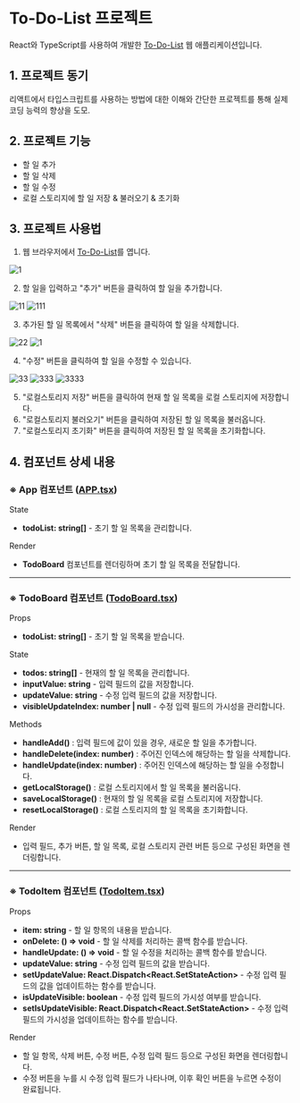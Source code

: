 # To-Do-List 프로젝트

React와 TypeScript를 사용하여 개발한 [To-Do-List](//skagn4929.github.io/React-ts-todolist/) 웹 애플리케이션입니다.

## 1. 프로젝트 동기
리액트에서 타입스크립트를 사용하는 방법에 대한 이해와 간단한 프로젝트를 통해 실제 코딩 능력의 향상을 도모.

## 2. 프로젝트 기능
- 할 일 추가
- 할 일 삭제
- 할 일 수정
- 로컬 스토리지에 할 일 저장 & 불러오기 & 초기화

## 3. 프로젝트 사용법
1. 웹 브라우저에서 [To-Do-List](//skagn4929.github.io/React-ts-todolist/)를 엽니다.

![1](https://github.com/skagn4929/React-ts-todolist/assets/134206709/859424fb-4154-4fb7-aa0a-0ff6e49b869e)

2. 할 일을 입력하고 "추가" 버튼을 클릭하여 할 일을 추가합니다.

![11](https://github.com/skagn4929/React-ts-todolist/assets/134206709/707626e7-1cd8-4a9c-a453-2c25b05095bd)
![111](https://github.com/skagn4929/React-ts-todolist/assets/134206709/b5102994-2a8f-4f2b-b8ca-c67a005dfb54)

3. 추가된 할 일 목록에서 "삭제" 버튼을 클릭하여 할 일을 삭제합니다.

![22](https://github.com/skagn4929/React-ts-todolist/assets/134206709/2c385136-40c7-41fe-ac3b-86f2789e27e3)
![1](https://github.com/skagn4929/React-ts-todolist/assets/134206709/027acf23-4e17-4af2-9ffd-6884516457eb)

4. "수정" 버튼을 클릭하여 할 일을 수정할 수 있습니다.

![33](https://github.com/skagn4929/React-ts-todolist/assets/134206709/f3f3f846-ee29-4cb7-99aa-34681ab2bdfb)
![333](https://github.com/skagn4929/React-ts-todolist/assets/134206709/cbad7f2e-07c3-4142-90b2-68b5fbf9bdab)
![3333](https://github.com/skagn4929/React-ts-todolist/assets/134206709/8a8ea12d-d917-442a-8484-f417750ba570)


5. "로컬스토리지 저장" 버튼을 클릭하여 현재 할 일 목록을 로컬 스토리지에 저장합니다.
6. "로컬스토리지 불러오기" 버튼을 클릭하여 저장된 할 일 목록을 불러옵니다.
7. "로컬스토리지 초기화" 버튼을 클릭하여 저장된 할 일 목록을 초기화합니다.

## 4. 컴포넌트 상세 내용
### ※ App 컴포넌트 ([APP.tsx](https://github.com/skagn4929/React-ts-todolist/blob/main/src/App.tsx))

State   

- **todoList: string[]** - 초기 할 일 목록을 관리합니다.   

Render   

- **TodoBoard** 컴포넌트를 렌더링하며 초기 할 일 목록을 전달합니다.

---
### ※ TodoBoard 컴포넌트 ([TodoBoard.tsx](https://github.com/skagn4929/React-ts-todolist/blob/main/src/components/TodoBoard.tsx))

Props   

- **todoList: string[]** - 초기 할 일 목록을 받습니다.   

State

- **todos: string[]** - 현재의 할 일 목록을 관리합니다.
- **inputValue: string** - 입력 필드의 값을 저장합니다.
- **updateValue: string** - 수정 입력 필드의 값을 저장합니다.
- **visibleUpdateIndex: number | null** - 수정 입력 필드의 가시성을 관리합니다.

Methods   

- **handleAdd()** : 입력 필드에 값이 있을 경우, 새로운 할 일을 추가합니다.
- **handleDelete(index: number)** : 주어진 인덱스에 해당하는 할 일을 삭제합니다.
- **handleUpdate(index: number)** : 주어진 인덱스에 해당하는 할 일을 수정합니다.
- **getLocalStorage()** : 로컬 스토리지에서 할 일 목록을 불러옵니다.
- **saveLocalStorage()** : 현재의 할 일 목록을 로컬 스토리지에 저장합니다.
- **resetLocalStorage()** : 로컬 스토리지의 할 일 목록을 초기화합니다.

Render   

- 입력 필드, 추가 버튼, 할 일 목록, 로컬 스토리지 관련 버튼 등으로 구성된 화면을 렌더링합니다.

---
### ※ TodoItem 컴포넌트 ([TodoItem.tsx](https://github.com/skagn4929/React-ts-todolist/blob/main/src/components/TodoItem.tsx))

Props   

- **item: string** - 할 일 항목의 내용을 받습니다.
- **onDelete: () => void** - 할 일 삭제를 처리하는 콜백 함수를 받습니다.
- **handleUpdate: () => void** - 할 일 수정을 처리하는 콜백 함수를 받습니다.
- **updateValue: string** - 수정 입력 필드의 값을 받습니다.
- **setUpdateValue: React.Dispatch<React.SetStateAction<string>>** - 수정 입력 필드의 값을 업데이트하는 함수를 받습니다.
- **isUpdateVisible: boolean** - 수정 입력 필드의 가시성 여부를 받습니다.
- **setIsUpdateVisible: React.Dispatch<React.SetStateAction<boolean>>** - 수정 입력 필드의 가시성을 업데이트하는 함수를 받습니다.

Render   

- 할 일 항목, 삭제 버튼, 수정 버튼, 수정 입력 필드 등으로 구성된 화면을 렌더링합니다.   
- 수정 버튼을 누를 시 수정 입력 필드가 나타나며, 이후 확인 버튼을 누르면 수정이 완료됩니다.
